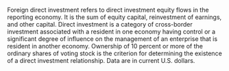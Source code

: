 Foreign direct investment refers to direct investment equity flows in the reporting economy. It is the sum of equity capital, reinvestment of earnings, and other capital. Direct investment is a category of cross-border investment associated with a resident in one economy having control or a significant degree of influence on the management of an enterprise that is resident in another economy. Ownership of 10 percent or more of the ordinary shares of voting stock is the criterion for determining the existence of a direct investment relationship. Data are in current U.S. dollars.